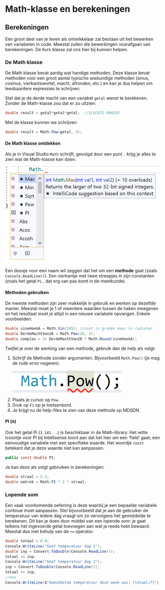 # Math-klasse en berekeningen

## Berekeningen

Een groot deel van je leven als ontwikkelaar zal bestaan uit het bewerken van variabelen in code. Meestal zullen die bewerkingen voorafgaan van berekeningen. De `Math` klasse zal ons hier bij kunnen helpen.

### De Math klasse

De Math klasse bevat aardig wat handige methoden. Deze klasse bevat methoden voor een groot aantal typische wiskundige methoden \(sinus, cosinus, vierkantswortel, macht, afronden, etc.\) en kan je dus helpen om leesbaardere expressies te schrijven.

Stel dat je de derde macht van een variabel `getal` wenst te berekenen. Zonder de Math-klasse zou dat er zo uitzien:

```csharp
double result = getal*getal*getal;  //SLECHTE MANIER
```

Met de klasse kunnen we schrijven:

```csharp
double result = Math.Pow(getal, 3);
```

#### De Math klasse ontdekken

Als je in Visual Studio `Math` schrijft, gevolgd door een punt `.` krijg je alles te zien wat de Math-klasse kan doen:

![](../../.gitbook/assets/methoden3%20%282%29.png)

Een doosje voor een naam wil zeggen dat het om een **methode** gaat \(zoals `Console.ReadLine()`\). Een vierkantje met twee streepjes in zijn constanten \(zoals het getal `Pi` , dat erg van pas komt in de meetkunde\).

#### Methoden gebruiken

De meeste methoden zijn zeer makkelijk in gebruik en werken op dezelfde manier. Meestal moet je 1 of meerdere waarden tussen de haken meegeven en het resultaat moet je altijd in een nieuwe variabele opvangen. Enkele voorbeelden:

```csharp
double sineHoekA = Math.Sin(345); //niet in graden maar in radialen
double DerdeMachtVan20 = Math.Pow(20, 3);
double complex = 3+ DerdeMachtVan20 * Math.Round(sineHoekA);
```

Twijfel je over de werking van een methode, gebruik dan de help als volgt:

1. Schrijf de Methode zonder argumenten. Bijvoorbeeld `Math.Pow()` \(je mag de rode error negeren\). ![](../../.gitbook/assets/math%20%282%29.png)
2. Plaats je cursor op `Pow`.
3. Druk op `F1` op je toetsenbord.
4. Je krijgt nu de help-files te zien van deze methode op MDSDN.

#### PI \(π\)

Ook het getal Pi \(`3.141...`\) is beschikbaar in de Math-library. Het witte icoontje voor PI bij Intellisense toont aan dat het hier om een ‘field’ gaat; een eenvoudige variabele met een specifieke waarde. Het woordje `const` betekent dat je deze waarde niet kan aanpassen.

```csharp
public const double PI;
```

Je kan deze als volgt gebruiken in berekeningen:

```csharp
double straal = 5.5;
double omtrek = Math.PI * 2 * straal;
```

### Lopende som

Een vaak voorkomende oefening is deze waarbij je een bepaalde variabele continue moet aanpassen. Stel bijvoorbeeld dat je aan de gebruiker de temperatuur van iedere dag vraagt om zo vervolgens het gemiddelde te berekenen. Dit kan je doen door middel van een lopende som: je gaat telkens het ingevoerde getal toevoegen aan wat je reeds hebt bewaard. Meestal dus met behulp van de `+=` operator.

```csharp
double totaal = 0.0;
Console.WriteLine("Geef temperatuur dag 1");
double inp = Convert.ToDouble(Console.ReadLine());
totaal += inp;
Console.WriteLine("Geef temperatuur dag 2");
inp = Convert.ToDouble(Console.ReadLine());
totaal += inp;
//enz
Console.WriteLine($"Gemiddelde temperatuur deze week was: {totaal/7}");
```

